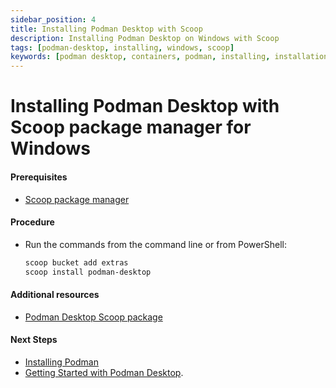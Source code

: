 ```yaml
---
sidebar_position: 4
title: Installing Podman Desktop with Scoop
description: Installing Podman Desktop on Windows with Scoop
tags: [podman-desktop, installing, windows, scoop]
keywords: [podman desktop, containers, podman, installing, installation, windows, scoop]
---
```


# Installing Podman Desktop with Scoop package manager for Windows

#### Prerequisites

* [Scoop package manager](https://github.com/ScoopInstaller/Install#readme)

#### Procedure

* Run the commands from the command line or from PowerShell:

    ```sh
    scoop bucket add extras
    scoop install podman-desktop
    ```

#### Additional resources

* [Podman Desktop Scoop package](https://scoop.sh/#/apps?q=podman-desktop&s=0&d=1&o=true)

#### Next Steps

* [Installing Podman](windows-install/installing-podman-with-podman-desktop)
* [Getting Started with Podman Desktop](/docs/getting-started/getting-started).
